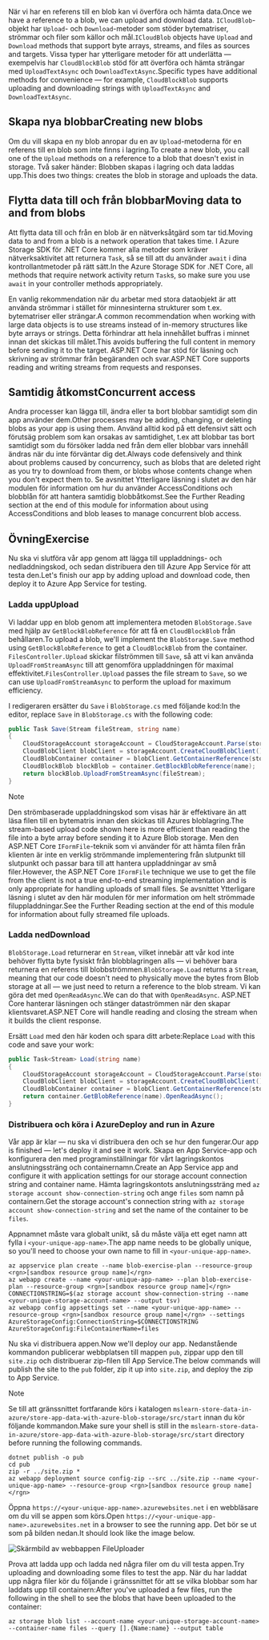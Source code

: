 <span data-ttu-id="9ddc8-101">När vi har en referens till en blob kan vi överföra och hämta data.</span><span class="sxs-lookup"><span data-stu-id="9ddc8-101">Once we have a reference to a blob, we can upload and download data.</span></span> <span data-ttu-id="9ddc8-102">`ICloudBlob`-objekt har `Upload`- och `Download`-metoder som stöder bytematriser, strömmar och filer som källor och mål.</span><span class="sxs-lookup"><span data-stu-id="9ddc8-102">`ICloudBlob` objects have `Upload` and `Download` methods that support byte arrays, streams, and files as sources and targets.</span></span> <span data-ttu-id="9ddc8-103">Vissa typer har ytterligare metoder för att underlätta &mdash; exempelvis har `CloudBlockBlob` stöd för att överföra och hämta strängar med `UploadTextAsync` och `DownloadTextAsync`.</span><span class="sxs-lookup"><span data-stu-id="9ddc8-103">Specific types have additional methods for convenience &mdash; for example, `CloudBlockBlob` supports uploading and downloading strings with `UploadTextAsync` and `DownloadTextAsync`.</span></span>

## <a name="creating-new-blobs"></a><span data-ttu-id="9ddc8-104">Skapa nya blobbar</span><span class="sxs-lookup"><span data-stu-id="9ddc8-104">Creating new blobs</span></span>

<span data-ttu-id="9ddc8-105">Om du vill skapa en ny blob anropar du en av `Upload`-metoderna för en referens till en blob som inte finns i lagring.</span><span class="sxs-lookup"><span data-stu-id="9ddc8-105">To create a new blob, you call one of the `Upload` methods on a reference to a blob that doesn't exist in storage.</span></span> <span data-ttu-id="9ddc8-106">Två saker händer: Blobben skapas i lagring och data laddas upp.</span><span class="sxs-lookup"><span data-stu-id="9ddc8-106">This does two things: creates the blob in storage and uploads the data.</span></span>

## <a name="moving-data-to-and-from-blobs"></a><span data-ttu-id="9ddc8-107">Flytta data till och från blobbar</span><span class="sxs-lookup"><span data-stu-id="9ddc8-107">Moving data to and from blobs</span></span>

<span data-ttu-id="9ddc8-108">Att flytta data till och från en blob är en nätverksåtgärd som tar tid.</span><span class="sxs-lookup"><span data-stu-id="9ddc8-108">Moving data to and from a blob is a network operation that takes time.</span></span> <span data-ttu-id="9ddc8-109">I Azure Storage SDK för .NET Core kommer alla metoder som kräver nätverksaktivitet att returnera `Task`, så se till att du använder `await` i dina kontrollantmetoder på rätt sätt.</span><span class="sxs-lookup"><span data-stu-id="9ddc8-109">In the Azure Storage SDK for .NET Core, all methods that require network activity return `Task`s, so make sure you use `await` in your controller methods appropriately.</span></span>

<span data-ttu-id="9ddc8-110">En vanlig rekommendation när du arbetar med stora dataobjekt är att använda strömmar i stället för minnesinterna strukturer som t.ex. bytematriser eller strängar.</span><span class="sxs-lookup"><span data-stu-id="9ddc8-110">A common recommendation when working with large data objects is to use streams instead of in-memory structures like byte arrays or strings.</span></span> <span data-ttu-id="9ddc8-111">Detta förhindrar att hela innehållet buffras i minnet innan det skickas till målet.</span><span class="sxs-lookup"><span data-stu-id="9ddc8-111">This avoids buffering the full content in memory before sending it to the target.</span></span> <span data-ttu-id="9ddc8-112">ASP.NET Core har stöd för läsning och skrivning av strömmar från begäranden och svar.</span><span class="sxs-lookup"><span data-stu-id="9ddc8-112">ASP.NET Core supports reading and writing streams from requests and responses.</span></span>

## <a name="concurrent-access"></a><span data-ttu-id="9ddc8-113">Samtidig åtkomst</span><span class="sxs-lookup"><span data-stu-id="9ddc8-113">Concurrent access</span></span>

<span data-ttu-id="9ddc8-114">Andra processer kan lägga till, ändra eller ta bort blobbar samtidigt som din app använder dem.</span><span class="sxs-lookup"><span data-stu-id="9ddc8-114">Other processes may be adding, changing, or deleting blobs as your app is using them.</span></span> <span data-ttu-id="9ddc8-115">Använd alltid kod på ett defensivt sätt och förutsäg problem som kan orsakas av samtidighet, t.ex att blobbar tas bort samtidigt som du försöker ladda ned från dem eller blobbar vars innehåll ändras när du inte förväntar dig det.</span><span class="sxs-lookup"><span data-stu-id="9ddc8-115">Always code defensively and think about problems caused by concurrency, such as blobs that are deleted right as you try to download from them, or blobs whose contents change when you don't expect them to.</span></span> <span data-ttu-id="9ddc8-116">Se avsnittet Ytterligare läsning i slutet av den här modulen för information om hur du använder AccessConditions och blobblån för att hantera samtidig blobbåtkomst.</span><span class="sxs-lookup"><span data-stu-id="9ddc8-116">See the Further Reading section at the end of this module for information about using AccessConditions and blob leases to manage concurrent blob access.</span></span>

## <a name="exercise"></a><span data-ttu-id="9ddc8-117">Övning</span><span class="sxs-lookup"><span data-stu-id="9ddc8-117">Exercise</span></span>

<span data-ttu-id="9ddc8-118">Nu ska vi slutföra vår app genom att lägga till uppladdnings- och nedladdningskod, och sedan distribuera den till Azure App Service för att testa den.</span><span class="sxs-lookup"><span data-stu-id="9ddc8-118">Let's finish our app by adding upload and download code, then deploy it to Azure App Service for testing.</span></span>

### <a name="upload"></a><span data-ttu-id="9ddc8-119">Ladda upp</span><span class="sxs-lookup"><span data-stu-id="9ddc8-119">Upload</span></span>

<span data-ttu-id="9ddc8-120">Vi laddar upp en blob genom att implementera metoden `BlobStorage.Save` med hjälp av `GetBlockBlobReference` för att få en `CloudBlockBlob` från behållaren.</span><span class="sxs-lookup"><span data-stu-id="9ddc8-120">To upload a blob, we'll implement the `BlobStorage.Save` method using `GetBlockBlobReference` to get a `CloudBlockBlob` from the container.</span></span> <span data-ttu-id="9ddc8-121">`FilesController.Upload` skickar filströmmen till `Save`, så att vi kan använda `UploadFromStreamAsync` till att genomföra uppladdningen för maximal effektivitet.</span><span class="sxs-lookup"><span data-stu-id="9ddc8-121">`FilesController.Upload` passes the file stream to `Save`, so we can use `UploadFromStreamAsync` to perform the upload for maximum efficiency.</span></span>

<span data-ttu-id="9ddc8-122">I redigeraren ersätter du `Save` i `BlobStorage.cs` med följande kod:</span><span class="sxs-lookup"><span data-stu-id="9ddc8-122">In the editor, replace `Save` in `BlobStorage.cs` with the following code:</span></span>

```csharp
public Task Save(Stream fileStream, string name)
{
    CloudStorageAccount storageAccount = CloudStorageAccount.Parse(storageConfig.ConnectionString);
    CloudBlobClient blobClient = storageAccount.CreateCloudBlobClient();
    CloudBlobContainer container = blobClient.GetContainerReference(storageConfig.FileContainerName);
    CloudBlockBlob blockBlob = container.GetBlockBlobReference(name);
    return blockBlob.UploadFromStreamAsync(fileStream);
}
```

> [!NOTE]
> <span data-ttu-id="9ddc8-123">Den strömbaserade uppladdningskod som visas här är effektivare än att läsa filen till en bytematris innan den skickas till Azures bloblagring.</span><span class="sxs-lookup"><span data-stu-id="9ddc8-123">The stream-based upload code shown here is more efficient than reading the file into a byte array before sending it to Azure Blob storage.</span></span> <span data-ttu-id="9ddc8-124">Men den ASP.NET Core `IFormFile`-teknik som vi använder för att hämta filen från klienten är inte en verklig strömmande implementering från slutpunkt till slutpunkt och passar bara till att hantera uppladdningar av små filer.</span><span class="sxs-lookup"><span data-stu-id="9ddc8-124">However, the ASP.NET Core `IFormFile` technique we use to get the file from the client is not a true end-to-end streaming implementation and is only appropriate for handling uploads of small files.</span></span> <span data-ttu-id="9ddc8-125">Se avsnittet Ytterligare läsning i slutet av den här modulen för mer information om helt strömmade filuppladdningar.</span><span class="sxs-lookup"><span data-stu-id="9ddc8-125">See the Further Reading section at the end of this module for information about fully streamed file uploads.</span></span>

### <a name="download"></a><span data-ttu-id="9ddc8-126">Ladda ned</span><span class="sxs-lookup"><span data-stu-id="9ddc8-126">Download</span></span>

<span data-ttu-id="9ddc8-127">`BlobStorage.Load` returnerar en `Stream`, vilket innebär att vår kod inte behöver flytta byte fysiskt från blobblagringen alls &mdash; vi behöver bara returnera en referens till blobbströmmen.</span><span class="sxs-lookup"><span data-stu-id="9ddc8-127">`BlobStorage.Load` returns a `Stream`, meaning that our code doesn't need to physically move the bytes from Blob storage at all &mdash; we just need to return a reference to the blob stream.</span></span> <span data-ttu-id="9ddc8-128">Vi kan göra det med `OpenReadAsync`.</span><span class="sxs-lookup"><span data-stu-id="9ddc8-128">We can do that with `OpenReadAsync`.</span></span> <span data-ttu-id="9ddc8-129">ASP.NET Core hanterar läsningen och stänger dataströmmen när den skapar klientsvaret.</span><span class="sxs-lookup"><span data-stu-id="9ddc8-129">ASP.NET Core will handle reading and closing the stream when it builds the client response.</span></span>

<span data-ttu-id="9ddc8-130">Ersätt `Load` med den här koden och spara ditt arbete:</span><span class="sxs-lookup"><span data-stu-id="9ddc8-130">Replace `Load` with this code and save your work:</span></span>

```csharp
public Task<Stream> Load(string name)
{
    CloudStorageAccount storageAccount = CloudStorageAccount.Parse(storageConfig.ConnectionString);
    CloudBlobClient blobClient = storageAccount.CreateCloudBlobClient();
    CloudBlobContainer container = blobClient.GetContainerReference(storageConfig.FileContainerName);
    return container.GetBlobReference(name).OpenReadAsync();
}
```

### <a name="deploy-and-run-in-azure"></a><span data-ttu-id="9ddc8-131">Distribuera och köra i Azure</span><span class="sxs-lookup"><span data-stu-id="9ddc8-131">Deploy and run in Azure</span></span>

<span data-ttu-id="9ddc8-132">Vår app är klar &mdash; nu ska vi distribuera den och se hur den fungerar.</span><span class="sxs-lookup"><span data-stu-id="9ddc8-132">Our app is finished &mdash; let's deploy it and see it work.</span></span> <span data-ttu-id="9ddc8-133">Skapa en App Service-app och konfigurera den med programinställningar för vårt lagringskontos anslutningssträng och containernamn.</span><span class="sxs-lookup"><span data-stu-id="9ddc8-133">Create an App Service app and configure it with application settings for our storage account connection string and container name.</span></span> <span data-ttu-id="9ddc8-134">Hämta lagringskontots anslutningssträng med `az storage account show-connection-string` och ange `files` som namn på containern.</span><span class="sxs-lookup"><span data-stu-id="9ddc8-134">Get the storage account's connection string with `az storage account show-connection-string` and set the name of the container to be `files`.</span></span>

<span data-ttu-id="9ddc8-135">Appnamnet måste vara globalt unikt, så du måste välja ett eget namn att fylla i `<your-unique-app-name>`.</span><span class="sxs-lookup"><span data-stu-id="9ddc8-135">The app name needs to be globally unique, so you'll need to choose your own name to fill in `<your-unique-app-name>`.</span></span>

```azurecli
az appservice plan create --name blob-exercise-plan --resource-group <rgn>[sandbox resource group name]</rgn>
az webapp create --name <your-unique-app-name> --plan blob-exercise-plan --resource-group <rgn>[sandbox resource group name]</rgn>
CONNECTIONSTRING=$(az storage account show-connection-string --name <your-unique-storage-account-name> --output tsv)
az webapp config appsettings set --name <your-unique-app-name> --resource-group <rgn>[sandbox resource group name]</rgn> --settings AzureStorageConfig:ConnectionString=$CONNECTIONSTRING AzureStorageConfig:FileContainerName=files
```

<span data-ttu-id="9ddc8-136">Nu ska vi distribuera appen.</span><span class="sxs-lookup"><span data-stu-id="9ddc8-136">Now we'll deploy our app.</span></span> <span data-ttu-id="9ddc8-137">Nedanstående kommandon publicerar webbplatsen till mappen `pub`, zippar upp den till `site.zip` och distribuerar zip-filen till App Service.</span><span class="sxs-lookup"><span data-stu-id="9ddc8-137">The below commands will publish the site to the `pub` folder, zip it up into `site.zip`, and deploy the zip to App Service.</span></span>

> [!NOTE]
> <span data-ttu-id="9ddc8-138">Se till att gränssnittet fortfarande körs i katalogen `mslearn-store-data-in-azure/store-app-data-with-azure-blob-storage/src/start` innan du kör följande kommandon.</span><span class="sxs-lookup"><span data-stu-id="9ddc8-138">Make sure your shell is still in the `mslearn-store-data-in-azure/store-app-data-with-azure-blob-storage/src/start` directory before running the following commands.</span></span>

```azurecli
dotnet publish -o pub
cd pub
zip -r ../site.zip *
az webapp deployment source config-zip --src ../site.zip --name <your-unique-app-name> --resource-group <rgn>[sandbox resource group name]</rgn>
```

<span data-ttu-id="9ddc8-139">Öppna `https://<your-unique-app-name>.azurewebsites.net` i en webbläsare om du vill se appen som körs.</span><span class="sxs-lookup"><span data-stu-id="9ddc8-139">Open `https://<your-unique-app-name>.azurewebsites.net` in a browser to see the running app.</span></span> <span data-ttu-id="9ddc8-140">Det bör se ut som på bilden nedan.</span><span class="sxs-lookup"><span data-stu-id="9ddc8-140">It should look like the image below.</span></span>

![Skärmbild av webbappen FileUploader](../media/7-fileuploader-empty.PNG)

<span data-ttu-id="9ddc8-142">Prova att ladda upp och ladda ned några filer om du vill testa appen.</span><span class="sxs-lookup"><span data-stu-id="9ddc8-142">Try uploading and downloading some files to test the app.</span></span> <span data-ttu-id="9ddc8-143">När du har laddat upp några filer kör du följande i gränssnittet för att se vilka blobbar som har laddats upp till containern:</span><span class="sxs-lookup"><span data-stu-id="9ddc8-143">After you've uploaded a few files, run the following in the shell to see the blobs that have been uploaded to the container:</span></span>

```console
az storage blob list --account-name <your-unique-storage-account-name> --container-name files --query [].{Name:name} --output table
```